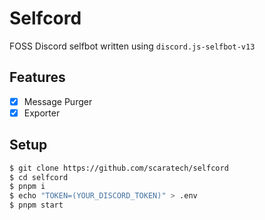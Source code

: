 # Selfcord
FOSS Discord selfbot written using `discord.js-selfbot-v13`

## Features
- [X] Message Purger
- [X] Exporter

## Setup
```sh
$ git clone https://github.com/scaratech/selfcord
$ cd selfcord
$ pnpm i
$ echo "TOKEN=(YOUR_DISCORD_TOKEN)" > .env
$ pnpm start
```